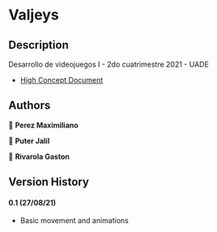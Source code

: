 # Valjeys

## Description

Desarrollo de videojuegos I - 2do cuatrimestre 2021 - UADE

* [High Concept Document](https://docs.google.com/document/d/1-9uZ6H7xhi1WFOBg8HrrehDWK8hjWS9mgRFrXbC6N_Q)

## Authors

👤 **Perez Maximiliano**

👤 **Puter Jalil**

👤 **Rivarola Gaston**

## Version History

####  **0.1** (27/08/21)

   * Basic movement and animations